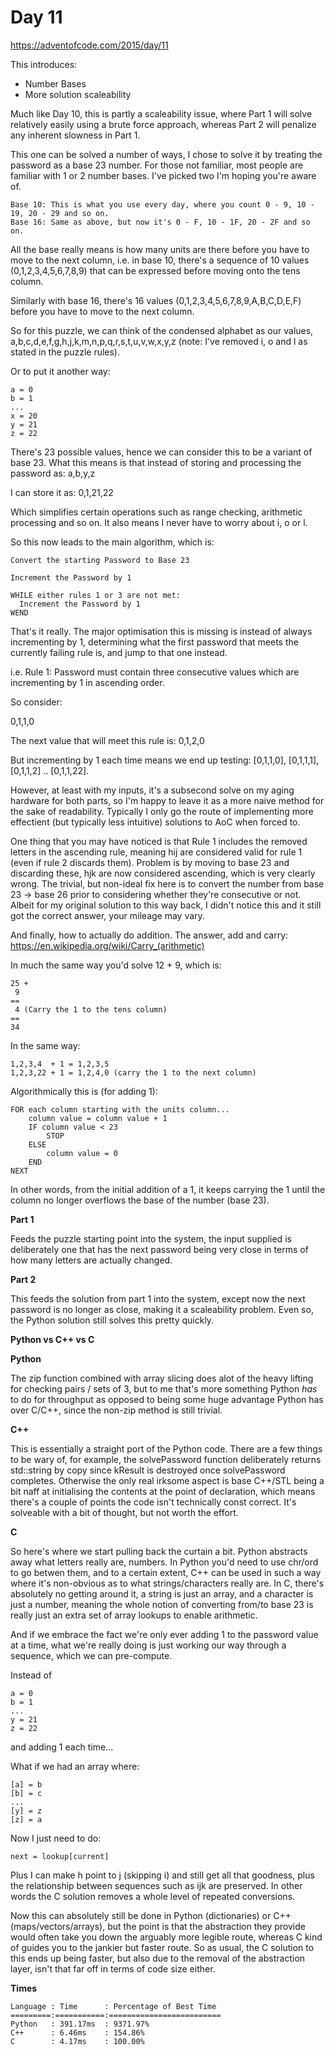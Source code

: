 # Day 11

https://adventofcode.com/2015/day/11

This introduces:
- Number Bases
- More solution scaleability

Much like Day 10, this is partly a scaleability issue, where Part 1 will solve relatively easily using a brute force approach, whereas Part 2 will penalize any inherent slowness in Part 1.

This one can be solved a number of ways, I chose to solve it by treating the password as a base 23 number.  For those not familiar, most people are familiar with 1 or 2 number bases.  I've picked two I'm hoping you're aware of.

    Base 10: This is what you use every day, where you count 0 - 9, 10 - 19, 20 - 29 and so on.
    Base 16: Same as above, but now it's 0 - F, 10 - 1F, 20 - 2F and so on.

All the base really means is how many units are there before you have to move to the next column, i.e. in base 10, there's a sequence of 10 values (0,1,2,3,4,5,6,7,8,9) that can be expressed before moving onto the tens column.

Similarly with base 16, there's 16 values (0,1,2,3,4,5,6,7,8,9,A,B,C,D,E,F) before you have to move to the next column.

So for this puzzle, we can think of the condensed alphabet as our values, a,b,c,d,e,f,g,h,j,k,m,n,p,q,r,s,t,u,v,w,x,y,z (note: I've removed i, o and l as stated in the puzzle rules).

Or to put it another way:

    a = 0
    b = 1
    ...
    x = 20
    y = 21
    z = 22

There's 23 possible values, hence we can consider this to be a variant of base 23.  What this means is that instead of storing and processing the password as: a,b,y,z

I can store it as: 0,1,21,22

Which simplifies certain operations such as range checking, arithmetic processing and so on.  It also means I never have to worry about i, o or l.

So this now leads to the main algorithm, which is:

    Convert the starting Password to Base 23
    
    Increment the Password by 1

    WHILE either rules 1 or 3 are not met:
      Increment the Password by 1
    WEND

That's it really.  The major optimisation this is missing is instead of always incrementing by 1, determining what the first password that meets the currently failing rule is, and jump to that one instead.

i.e. Rule 1: Password must contain three consecutive values which are incrementing by 1 in ascending order.

So consider:

0,1,1,0

The next value that will meet this rule is: 0,1,2,0

But incrementing by 1 each time means we end up testing: [0,1,1,0], [0,1,1,1], [0,1,1,2] .. [0,1,1,22].

However, at least with my inputs, it's a subsecond solve on my aging hardware for both parts, so I'm happy to leave it as a more naive method for the sake of readability.  Typically I only go the route of implementing more effectient (but typically less intuitive) solutions to AoC when forced to.

One thing that you may have noticed is that Rule 1 includes the removed letters in the ascending rule, meaning hij are considered valid for rule 1 (even if rule 2 discards them).  Problem is by moving to base 23 and discarding these, hjk are now considered ascending, which is very clearly wrong.  The trivial, but non-ideal fix here is to convert the number from base 23 -> base 26 prior to considering whether they're consecutive or not.  Albeit for my original solution to this way back, I didn't notice this and it still got the correct answer, your mileage may vary.

And finally, how to actually do addition.  The answer, add and carry: https://en.wikipedia.org/wiki/Carry_(arithmetic)

In much the same way you'd solve 12 + 9, which is:

    25 +
     9
    ==
     4 (Carry the 1 to the tens column)
    ==
    34

In the same way:

    1,2,3,4  + 1 = 1,2,3,5
    1,2,3,22 + 1 = 1,2,4,0 (carry the 1 to the next column)

Algorithmically this is (for adding 1):

    FOR each column starting with the units column...
        column value = column value + 1
        IF column value < 23
            STOP
        ELSE
            column value = 0
        END
    NEXT

In other words, from the initial addition of a 1, it keeps carrying the 1 until the column no longer overflows the base of the number (base 23).

**Part 1**

Feeds the puzzle starting point into the system, the input supplied is deliberately one that has the next password being very close in terms of how many letters are actually changed.

**Part 2**

This feeds the solution from part 1 into the system, except now the next password is no longer as close, making it a scaleability problem.  Even so, the Python solution still solves this pretty quickly.

**Python vs C++ vs C**

**Python**

The zip function combined with array slicing does alot of the heavy lifting for checking pairs / sets of 3, but to me that's more something Python *has* to do for throughput as opposed to being some huge advantage Python has over C/C++, since the non-zip method is still trivial.

**C++**

This is essentially a straight port of the Python code.  There are a few things to be wary of, for example, the solvePassword function deliberately returns std::string by copy since kResult is destroyed once solvePassword completes.  Otherwise the only real irksome aspect is base C++/STL being a bit naff at initialising the contents at the point of declaration, which means there's a couple of points the code isn't technically const correct.  It's solveable with a bit of thought, but not worth the effort.

**C**

So here's where we start pulling back the curtain a bit.  Python abstracts away what letters really are, numbers.  In Python you'd need to use chr/ord to go betwen them, and to a certain extent, C++ can be used in such a way where it's non-obvious as to what strings/characters really are.  In C, there's absolutely no getting around it, a string is just an array, and a character is just a number, meaning the whole notion of converting from/to base 23 is really just an extra set of array lookups to enable arithmetic.

And if we embrace the fact we're only ever adding 1 to the password value at a time, what we're really doing is just working our way through a sequence, which we can pre-compute.

Instead of

    a = 0
    b = 1
    ...
    y = 21
    z = 22

and adding 1 each time...

What if we had an array where:

    [a] = b
    [b] = c
    ...
    [y] = z
    [z] = a

Now I just need to do:

    next = lookup[current]

Plus I can make h point to j (skipping i) and still get all that goodness, plus the relationship between sequences such as ijk are preserved.  In other words the C solution removes a whole level of repeated conversions.

Now this can absolutely still be done in Python (dictionaries) or C++ (maps/vectors/arrays), but the point is that the abstraction they provide would often take you down the arguably more legible route, whereas C kind of guides you to the jankier but faster route.  So as usual, the C solution to this ends up being faster, but also due to the removal of the abstraction layer, isn't that far off in terms of code size either.

**Times**

    Language : Time      : Percentage of Best Time
    =========:===========:=========================
    Python   : 391.17ms  : 9371.97%
    C++      : 6.46ms    : 154.86%
    C        : 4.17ms    : 100.00%
